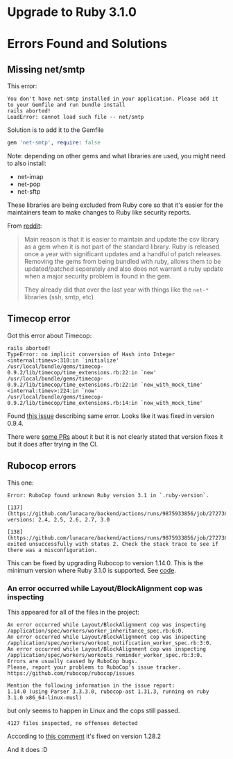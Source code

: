 # Upgrade to Ruby 3.1.0

# Errors Found and Solutions

## Missing net/smtp

This error:
```
You don't have net-smtp installed in your application. Please add it to your Gemfile and run bundle install
rails aborted!
LoadError: cannot load such file -- net/smtp
```

Solution is to add it to the Gemfile
```ruby
gem 'net-smtp', require: false
```

Note: depending on other gems and what libraries are used, you might need to also install:
- net-imap
- net-pop
- net-sftp

These libraries are being excluded from Ruby core so that it's easier for the maintainers team to make changes to Ruby like security reports.

From [reddit](https://www.reddit.com/r/ruby/comments/1d7xn3q/comment/l72dpa3/):
> Main reason is that it is easier to maintain and update the csv library as a gem when it is not part of the standard library. Ruby is released once a year with significant updates and a handful of patch releases. Removing the gems from being bundled with ruby, allows them to be updated/patched seperately and also does not warrant a ruby update when a major security problem is found in the gem.
>
> They already did that over the last year with things like the `net-*` libraries (ssh, smtp, etc)

## Timecop error

Got this error about Timecop:
```
rails aborted!
TypeError: no implicit conversion of Hash into Integer
<internal:timev>:310:in `initialize'
/usr/local/bundle/gems/timecop-0.9.2/lib/timecop/time_extensions.rb:22:in `new'
/usr/local/bundle/gems/timecop-0.9.2/lib/timecop/time_extensions.rb:22:in `new_with_mock_time'
<internal:timev>:224:in `now'
/usr/local/bundle/gems/timecop-0.9.2/lib/timecop/time_extensions.rb:14:in `now_with_mock_time'
```

Found [this issue](https://github.com/travisjeffery/timecop/issues/372) describing same error. Looks like it was fixed in version 0.9.4.

There were [some PRs](https://github.com/travisjeffery/timecop/pull/279) about it but it is not clearly stated that version fixes it but it does after trying in the CI.

## Rubocop errors

This one:
```
Error: RuboCop found unknown Ruby version 3.1 in `.ruby-version`.

[137](https://github.com/lunacare/backend/actions/runs/9875933856/job/27273893482#step:4:138)Supported versions: 2.4, 2.5, 2.6, 2.7, 3.0

[138](https://github.com/lunacare/backend/actions/runs/9875933856/job/27273893482#step:4:139)RuboCop exited unsuccessfully with status 2. Check the stack trace to see if there was a misconfiguration.
```

This can be fixed by upgrading Rubocop to version 1.14.0. This is the minimum version where Ruby 3.1.0 is supported. See [code](https://github.com/rubocop/rubocop/blob/v1.14.0/lib/rubocop/target_ruby.rb#L7).

### An error occurred while Layout/BlockAlignment cop was inspecting

This appeared for all of the files in the project:
```
An error occurred while Layout/BlockAlignment cop was inspecting /application/spec/workers/worker_inheritance_spec.rb:6:0.
An error occurred while Layout/BlockAlignment cop was inspecting /application/spec/workers/workout_notification_worker_spec.rb:3:0.
An error occurred while Layout/BlockAlignment cop was inspecting /application/spec/workers/workouts_reminder_worker_spec.rb:3:0.
Errors are usually caused by RuboCop bugs.
Please, report your problems to RuboCop's issue tracker.
https://github.com/rubocop/rubocop/issues

Mention the following information in the issue report:
1.14.0 (using Parser 3.3.3.0, rubocop-ast 1.31.3, running on ruby 3.1.0 x86_64-linux-musl)
```

but only seems to happen in Linux and the cops still passed.
```
4127 files inspected, no offenses detected
```

According to [this comment](https://github.com/rubocop/rubocop/issues/10599#issuecomment-1116276917) it's fixed on version 1.28.2

And it does :D
